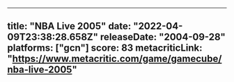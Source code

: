 
---
title: "NBA Live 2005"
date: "2022-04-09T23:38:28.658Z"
releaseDate: "2004-09-28"
platforms: ["gcn"]
score: 83
metacriticLink: "https://www.metacritic.com/game/gamecube/nba-live-2005"
---
